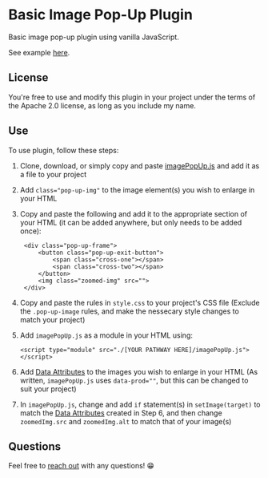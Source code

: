 # Basic Image Pop-Up Plugin

Basic image pop-up plugin using vanilla JavaScript. 

See example [here](https://nfalbo213.github.io/pop-up_image/).

## License

You're free to use and modify this plugin in your project under the terms of the Apache 2.0 license, as long as you include my name.

## Use

To use plugin, follow these steps:

1) Clone, download, or simply copy and paste [imagePopUp.js](https://github.com/nfalbo213/pop-up_image/blob/main/imagePopUp.js) and add it as a file to your project

2) Add `class="pop-up-img"` to the image element(s) you wish to enlarge in your HTML

3) Copy and paste the following and add it to the appropriate section of your HTML (it can be added anywhere, but only needs to be added once):

        <div class="pop-up-frame">
            <button class="pop-up-exit-button">
                <span class="cross-one"></span>
                <span class="cross-two"></span>
            </button>
            <img class="zoomed-img" src="">
        </div>

4) Copy and paste the rules in `style.css` to your project's CSS file (Exclude the `.pop-up-image` rules, and make the nessecary style changes to match your project)

5) Add `imagePopUp.js` as a module in your HTML using:

    `<script type="module" src="./[YOUR PATHWAY HERE]/imagePopUp.js"></script>`

6) Add [Data Attributes](https://developer.mozilla.org/en-US/docs/Web/HTML/Global_attributes/data-*) to the images you wish to enlarge in your HTML (As written, `imagePopUp.js` uses `data-prod=""`, but this can be changed to suit your project)

7) In `imagePopUp.js`, change and add `if` statement(s) in `setImage(target)` to match the [Data Attributes](https://developer.mozilla.org/en-US/docs/Web/HTML/Global_attributes/data-*) created in Step 6, and then change `zoomedImg.src` and `zoomedImg.alt`  to match that of your image(s)

## Questions

Feel free to [reach out](https://nick.falbo.dev/#contact) with any questions! 😁